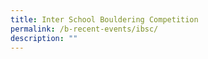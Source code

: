 ```yaml
---
title: Inter School Bouldering Competition
permalink: /b-recent-events/ibsc/
description: ""
---
```

